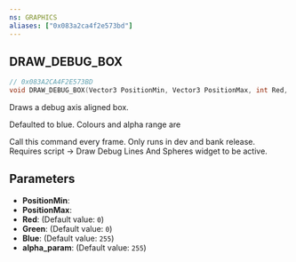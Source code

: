 ```yaml
---
ns: GRAPHICS
aliases: ["0x083a2ca4f2e573bd"]
---
```

## DRAW_DEBUG_BOX

```c
// 0x083A2CA4F2E573BD
void DRAW_DEBUG_BOX(Vector3 PositionMin, Vector3 PositionMax, int Red, int Green, int Blue, int alpha_param);
```

Draws a debug axis aligned box.

Defaulted to blue. Colours and alpha range are

Call this command every frame. Only runs in dev and bank release. Requires script -> Draw Debug Lines And Spheres widget to be active.


## Parameters
* **PositionMin**: 
* **PositionMax**: 
* **Red**: (Default value: `0`)
* **Green**: (Default value: `0`)
* **Blue**: (Default value: `255`)
* **alpha_param**: (Default value: `255`)
